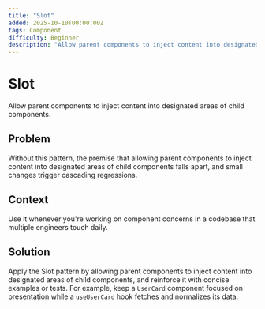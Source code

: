 ```yaml
---
title: "Slot"
added: 2025-10-10T00:00:00Z
tags: Component
difficulty: Beginner
description: "Allow parent components to inject content into designated areas of child components."
---
```

# Slot

Allow parent components to inject content into designated areas of child components.

## Problem

Without this pattern, the premise that allowing parent components to inject content into designated areas of child components falls apart, and small changes trigger cascading regressions.

## Context

Use it whenever you're working on component concerns in a codebase that multiple engineers touch daily.

## Solution

Apply the Slot pattern by allowing parent components to inject content into designated areas of child components, and reinforce it with concise examples or tests. For example, keep a `UserCard` component focused on presentation while a `useUserCard` hook fetches and normalizes its data.
